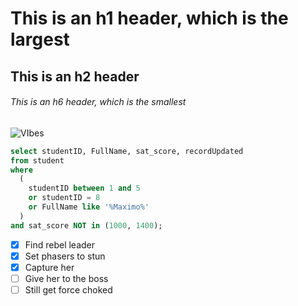 # This is an h1 header, which is the largest
## This is an h2 header
###### This is an h6 header, which is the smallest
![VIbes](https://cdnb.artstation.com/p/assets/images/images/014/665/033/original/yargon-kerman-webp-net-gifmaker-39.gif)
```SQL
select studentID, FullName, sat_score, recordUpdated
from student
where
  (
    studentID between 1 and 5
    or studentID = 8
    or FullName like '%Maximo%'
  )
and sat_score NOT in (1000, 1400);
```
- [x] Find rebel leader
- [x] Set phasers to stun
- [x] Capture her 
- [ ] Give her to the boss
- [ ] Still get force choked
